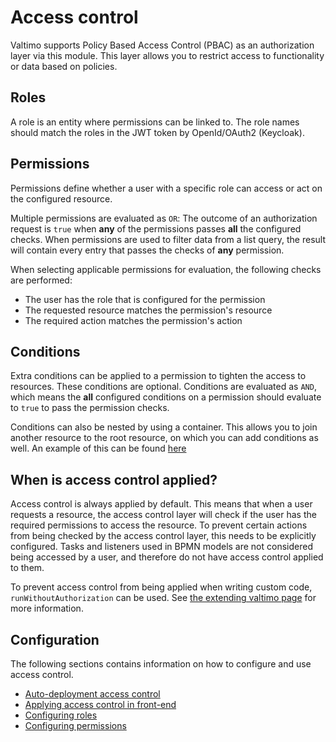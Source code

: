 # Access control

Valtimo supports Policy Based Access Control (PBAC) as an authorization layer via this module.
This layer allows you to restrict access to functionality or data based on policies.

## Roles
A role is an entity where permissions can be linked to. The role names should match the roles in the JWT token by OpenId/OAuth2 (Keycloak).

## Permissions
Permissions define whether a user with a specific role can access or act on the configured resource.

Multiple permissions are evaluated as `OR`:
The outcome of an authorization request is `true` when **any** of the permissions passes **all** the configured checks.
When permissions are used to filter data from a list query, the result will contain every entry that passes the checks of **any** permission.

When selecting applicable permissions for evaluation, the following checks are performed:
- The user has the role that is configured for the permission
- The requested resource matches the permission's resource
- The required action matches the permission's action 

## Conditions
Extra conditions can be applied to a permission to tighten the access to resources. These conditions are optional.
Conditions are evaluated as `AND`, which means the **all** configured conditions on a permission should evaluate to `true` to pass the permission checks.

Conditions can also be nested by using a container. This allows you to join another resource to the root resource, on which you can add conditions as well.
An example of this can be found [here](auto-deployment-access-control.md#joining-entities-using-a-container)

## When is access control applied?

Access control is always applied by default. This means that when a user requests a resource, the access control layer 
will check if the user has the required permissions to access the resource. To prevent certain actions from being checked 
by the access control layer, this needs to be explicitly configured. Tasks and listeners used in BPMN models are not 
considered being accessed by a user, and therefore do not have access control applied to them.

To prevent access control from being applied when writing custom code, `runWithoutAuthorization` can be used. See [the
extending valtimo page](/extending-valtimo/access-control/run-without-access-control.md) for more information.


## Configuration
The following sections contains information on how to configure and use access control.
* [Auto-deployment access control](auto-deployment-access-control.md)
* [Applying access control in front-end](frontend-access-control.md)
* [Configuring roles](configuring-roles.md)
* [Configuring permissions](configuring-permissions.md)
